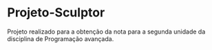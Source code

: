 # Projeto-Sculptor
Projeto realizado para a obtenção da nota para a segunda unidade da disciplina de Programação avançada.
